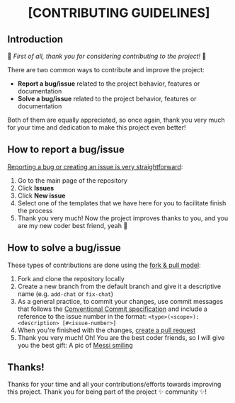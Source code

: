 <div align="center">
  
# [CONTRIBUTING GUIDELINES]
  
</div>

## Introduction

:tada: _First of all, thank you for considering contributing to the project!_ :tada:

There are two common ways to contribute and improve the project:

- **Report a bug/issue** related to the project behavior, features or documentation 
- **Solve a bug/issue** related to the project behavior, features or documentation

Both of them are equally appreciated, so once again, thank you very much for your time and dedication to make this project even better!

## How to report a bug/issue

[Reporting a bug or creating an issue is very straightforward](https://docs.github.com/en/issues/tracking-your-work-with-issues/creating-an-issue):

1. Go to the main page of the repository
2. Click **Issues**
3. Click **New issue**
4. Select one of the templates that we have here for you to facilitate finish the process
5. Thank you very much! Now the project improves thanks to you, and you are my new coder best friend, yeah :beers:

## How to solve a bug/issue

These types of contributions are done using the [fork & pull model](https://docs.github.com/en/pull-requests/collaborating-with-pull-requests/getting-started/about-collaborative-development-models#fork-and-pull-model):

1. Fork and clone the repository locally
2. Create a new branch from the default branch and give it a descriptive name (e.g. `add-chat` or `fix-chat`)
3. As a general practice, to commit your changes, use commit messages that follows the [Conventional Commit specification](https://www.conventionalcommits.org/en/v1.0.0/) and include a reference to the issue number in the format: `<type>(<scope>): <description> [#<issue-number>]`
4. When you're finished with the changes, [create a pull request](https://docs.github.com/en/pull-requests/collaborating-with-pull-requests/proposing-changes-to-your-work-with-pull-requests/creating-a-pull-request)
5. Thank you very much! Oh! You are the best coder friends, so I will give you the best gift: A pic of [Messi smiling](./CONTRIBUTING/messi-smiling.jpg)

## Thanks!

Thanks for your time and all your contributions/efforts towards improving this project. Thank you for being part of the project :sparkles: community :sparkles:!